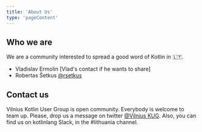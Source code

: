 ```yaml
---
title: 'About Us'
type: 'pageContent'
---
```

## Who we are
We are a community interested to spread a good word of Kotlin in 🇱🇹.
- Vladislav Ermolin [Vlad's contact if he wants to share]
- Robertas Šetkus [@rsetkus](https://twitter.com/rsetkus)

## Contact us
Vilnius Kotlin User Group is open community. Everybody is welcome to team up. Please, drop us a message on twitter [@Vilnius KUG](https://twitter.com/vilnius_kug). Also, you can find us on kotlinlang Slack, in the #lithuania channel.